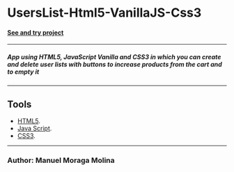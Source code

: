 ﻿# UsersList-Html5-VanillaJS-Css3

#### [See and try project](https://lista-de-usuarios-js-class-bootstrap.netlify.app/)

***
 ##### App using HTML5, JavaScript Vanilla and CSS3 in which you can create and delete user lists with buttons to increase products from the cart and to empty it  




***

## Tools
* [HTML5](https://developer.mozilla.org/en-US/docs/Web/Guide/HTML/HTML5).
* [Java Script](https://developer.mozilla.org/en-US/docs/Web/JavaScript).
* [CSS3](https://desarrolloweb.com/manuales/css3.html).
***

### Author: Manuel Moraga Molina

